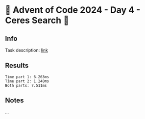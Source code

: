 # 🎄 Advent of Code 2024 - Day 4 - Ceres Search 🎄

## Info

Task description: [link](https://adventofcode.com/2024/day/4)

## Results

```
Time part 1: 6.263ms
Time part 2: 1.248ms
Both parts: 7.511ms
```

## Notes

...